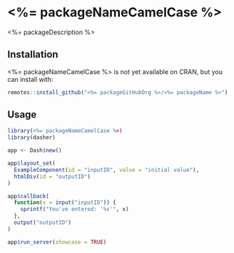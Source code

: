 # <%= packageNameCamelCase %>

<%= packageDescription %>

## Installation

<%= packageNameCamelCase %> is not yet available on CRAN, but you can install with:

```r
remotes::install_github("<%= packageGitHubOrg %>/<%= packageName %>")
```

## Usage

```r
library(<%= packageNameCamelCase %>)
library(dasher)

app <- Dash$new()

app$layout_set(
  ExampleComponent(id = "inputID", value = "initial value"),
  htmlDiv(id = "outputID")
)

app$callback(
  function(x = input("inputID")) {
    sprintf("You've entered: '%s'", x)
  },
  output("outputID")
)

app$run_server(showcase = TRUE)
```
